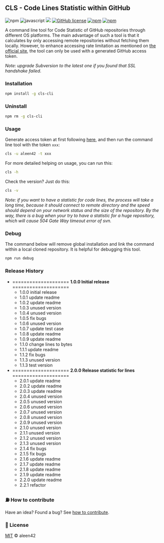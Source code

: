 ## CLS - Code Lines Statistic within GitHub

![npm](https://aleen42.github.io/badges/src/npm.svg) ![javascript](https://aleen42.github.io/badges/src/javascript.svg) ![](https://img.shields.io/badge/%20%20JavaScript-%20%20%20%20472L-f7df1e.svg) [![GitHub license](https://img.shields.io/badge/license-MIT-blue.svg)](https://raw.githubusercontent.com/aleen42/CLS/master/LICENSE) [![npm](https://img.shields.io/npm/v/cls-cli.svg)](https://www.npmjs.com/package/cls-cli) [![npm](https://img.shields.io/npm/dt/cls-cli.svg)](https://www.npmjs.com/package/cls-cli)

A command line tool for Code Statistic of GitHub repositories through different OS platforms. The main advantage of such a tool is that it calculates by only accessing remote repositories without fetching them locally. However, to enhance accessing rate limitation as mentioned on [the official site](https://developer.github.com/v3/auth/#basic-authentication), the tool can only be used with a generated GitHub access token.

*Note: upgrade Subversion to the latest one if you found that SSL handshake failed.*

### Installation

```bash
npm install -g cls-cli
```

### Uninstall

```bash
npm rm -g cls-cli
```

### Usage

Generate access token at first following [here](https://github.com/blog/1509-personal-api-tokens), and then run the command line tool with the token `xxx`:

```bash
cls -u aleen42 -t xxx
```

For more detailed helping on usage, you can run this:

```bash
cls -h
```

Check the version? Just do this:

```bash
cls -v
```

*Note: if you want to have a statistic for code lines, the process will take a long time, because it should connect to remote directory and the speed should depend on your network status and the size of the repository. By the way, there is a bug when your try to have a statistic for a huge repository, which will cause 504 Gate Way timeout error of svn.*

### Debug

The command below will remove global installation and link the command within a local cloned repository. It is helpful for debugging this tool.

```bash
npm run debug
```

### Release History

* ==================== **1.0.0 Initial release** ====================
	* 1.0.0 initial release
	* 1.0.1 update readme
	* 1.0.2 update readme
	* 1.0.3 unused version
	* 1.0.4 unused version
	* 1.0.5 fix bugs
	* 1.0.6 unused version
	* 1.0.7 update test case
	* 1.0.8 update readme
	* 1.0.9 update readme
	* 1.1.0 change lines to bytes
	* 1.1.1 update readme
	* 1.1.2 fix bugs
	* 1.1.3 unused version
	* 1.1.3 test version
* ==================== **2.0.0 Release statistic for lines** ====================
	* 2.0.1 update readme
	* 2.0.2 update readme
	* 2.0.3 update readme
	* 2.0.4 unused version
	* 2.0.5 unused version
	* 2.0.6 unused version
	* 2.0.7 unused version
	* 2.0.8 unused version
	* 2.0.9 unused version
	* 2.1.0 unused version
	* 2.1.1 unused version
	* 2.1.2 unused version
	* 2.1.3 unused version
	* 2.1.4 fix bugs
	* 2.1.5 fix bugs
	* 2.1.6 update readme
	* 2.1.7 update readme
	* 2.1.8 update readme
	* 2.1.9 update readme
	* 2.2.0 update readme
	* 2.2.1 refactor

### :fuelpump: How to contribute

Have an idea? Found a bug? See [how to contribute](https://aleen42.github.io/PersonalWiki/contribution.html).

### :scroll: License

[MIT](https://aleen42.github.io/PersonalWiki/MIT.html) © aleen42
